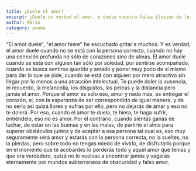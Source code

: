 ```yaml
---
title: ¿Duele el amor? 
excerpt: ¿Duele en verdad el amor, o duele nuestra falsa ilusión de lo que es el amor? 
author: Mario
category: poema
---
```


"El amor duele", "el amor hiere" he escuchado gritar a muchos. Y es verdad, el amor duele cuando no se está con la persona correcta, cuando no hay una conexión profunda no sólo de corazones sino de almas. El amor duele cuando se está con alguien tan sólo por soledad, por sentirse acompañado, cuando se busca sentirse querido y amado y poner muy poco de sí mismo para dar lo que se pide, cuando se está con alguien por mero atractivo sin llegar por lo menos a una atracción intelectual. Te puede doler la ausencia, el recuerdo, la melancolía, los disgustos, las peleas y la distancia pero jamás el amor. Porque el amor es sólo eso, amor y nada más, es entregar el corazón, sí, con la esperanza de ser correspondido de igual manera, y de no serlo así quizá llores y sufras por ello, pero no dejarás de amar y eso no te dolerá. Por eso, cuando el amor te duela, te hiera, te haga sufrir, entiéndelo, eso no es amor. Por el contrario, cuando sientas ganas de luchar, de estar en las buenas y en las malas, de partirte el alma para superar obstáculos juntos y de aceptar a esa persona tal cual es, eso muy seguramente será amor y estarás con la persona correcta, no la sueltes, no la pierdas, pero sobre todo no tengas miedo de vivirlo, de disfrutarlo porque en el momento que te acobardes lo perderás todo y aquel amor que tenías y que era verdadero, quizá no lo vuelvas a encontrar jamás y vagarás eternamente por mundos subterraneos de obscuridad y falso amor. 
